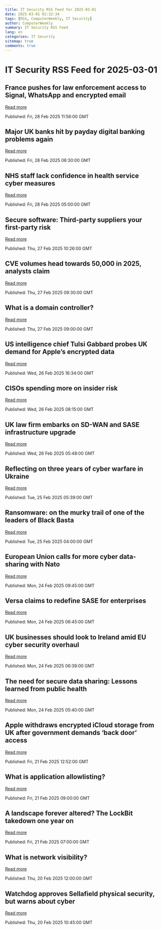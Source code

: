 ```yaml
---
title: IT Security RSS Feed for 2025-03-01
date: 2025-03-01 02:32:34
tags: [RSS, ComputerWeekly, IT Security]
author: ComputerWeekly
summary: IT Security RSS Feed
lang: en
categories: IT Security
sitemap: true
comments: true
---
```


# IT Security RSS Feed for 2025-03-01

## France pushes for law enforcement access to Signal, WhatsApp and encrypted email
[Read more](https://www.computerweekly.com/news/366619707/France-pushes-for-law-enforcement-access-to-Signal-WhatsApp-and-encrypted-email)

Published: Fri, 28 Feb 2025 11:56:00 GMT

## Major UK banks hit by payday digital banking problems again
[Read more](https://www.computerweekly.com/news/366619686/Major-UK-banks-hit-by-payday-digital-banking-problems-again)

Published: Fri, 28 Feb 2025 06:30:00 GMT

## NHS staff lack confidence in health service cyber measures
[Read more](https://www.computerweekly.com/news/366619852/NHS-staff-lack-confidence-in-health-service-cyber-measures)

Published: Fri, 28 Feb 2025 05:00:00 GMT

## Secure software: Third-party suppliers your first-party risk
[Read more](https://www.computerweekly.com/opinion/Secure-software-Third-party-suppliers-your-first-party-risk)

Published: Thu, 27 Feb 2025 10:26:00 GMT

## CVE volumes head towards 50,000 in 2025, analysts claim
[Read more](https://www.computerweekly.com/news/366619678/CVE-volumes-head-towards-50000-in-2025-analysts-claim)

Published: Thu, 27 Feb 2025 09:30:00 GMT

## What is a domain controller?
[Read more](https://www.techtarget.com/searchwindowsserver/definition/domain-controller)

Published: Thu, 27 Feb 2025 09:00:00 GMT

## US intelligence chief Tulsi Gabbard probes UK demand for Apple’s encrypted data
[Read more](https://www.computerweekly.com/news/366619753/US-intelligence-chief-Tulsi-Gabbard-probes-UK-demand-for-Apples-encrypted-data)

Published: Wed, 26 Feb 2025 16:34:00 GMT

## CISOs spending more on insider risk
[Read more](https://www.computerweekly.com/news/366619622/CISOs-spending-more-on-insider-risk)

Published: Wed, 26 Feb 2025 08:15:00 GMT

## UK law firm embarks on SD-WAN and SASE infrastructure upgrade
[Read more](https://www.computerweekly.com/news/366619546/UK-law-firm-embarks-on-SD-WAN-SASE-infrastructure-upgrade)

Published: Wed, 26 Feb 2025 05:48:00 GMT

## Reflecting on three years of cyber warfare in Ukraine
[Read more](https://www.computerweekly.com/opinion/Reflecting-on-three-years-of-cyber-warfare-in-Ukraine)

Published: Tue, 25 Feb 2025 05:39:00 GMT

## Ransomware: on the murky trail of one of the leaders of Black Basta
[Read more](https://www.computerweekly.com/news/366619536/Ransomware-on-the-murky-trail-of-one-of-the-leaders-of-Black-Basta)

Published: Tue, 25 Feb 2025 04:00:00 GMT

## European Union calls for more cyber data-sharing with Nato
[Read more](https://www.computerweekly.com/news/366619486/European-Union-calls-for-more-cyber-data-sharing-with-Nato)

Published: Mon, 24 Feb 2025 09:45:00 GMT

## Versa claims to redefine SASE for enterprises
[Read more](https://www.computerweekly.com/news/366619617/Versa-claims-to-redefine-SASE-for-enterprises)

Published: Mon, 24 Feb 2025 06:45:00 GMT

## UK businesses should look to Ireland amid EU cyber security overhaul
[Read more](https://www.computerweekly.com/opinion/UK-businesses-should-look-to-Ireland-amid-EU-cyber-security-overhaul)

Published: Mon, 24 Feb 2025 06:39:00 GMT

## The need for secure data sharing: Lessons learned from public health
[Read more](https://www.computerweekly.com/opinion/The-need-for-secure-data-sharing-Lessons-learned-from-public-health)

Published: Mon, 24 Feb 2025 05:40:00 GMT

## Apple withdraws encrypted iCloud storage from UK after government demands ‘back door’ access
[Read more](https://www.computerweekly.com/news/366619614/Apple-withdraws-encrypted-iCloud-storage-from-UK-after-government-demands-back-door-access)

Published: Fri, 21 Feb 2025 12:52:00 GMT

## What is application allowlisting?
[Read more](https://www.techtarget.com/searchsecurity/definition/application-whitelisting)

Published: Fri, 21 Feb 2025 09:00:00 GMT

## A landscape forever altered? The LockBit takedown one year on
[Read more](https://www.computerweekly.com/news/366619310/A-landscape-forever-altered-The-LockBit-takedown-one-year-on)

Published: Fri, 21 Feb 2025 07:00:00 GMT

## What is network visibility?
[Read more](https://www.techtarget.com/searchnetworking/definition/network-visibility)

Published: Thu, 20 Feb 2025 12:00:00 GMT

## Watchdog approves Sellafield physical security, but warns about cyber
[Read more](https://www.computerweekly.com/news/366619402/Watchdog-approves-Sellafield-physical-security-but-warns-about-cyber)

Published: Thu, 20 Feb 2025 10:45:00 GMT


